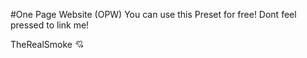 #One Page Website (OPW) 
You can use this Preset for free! Dont feel pressed to link me!


TheRealSmoke 💘

